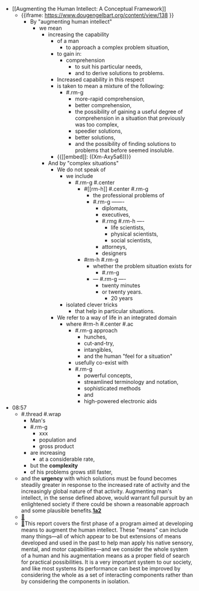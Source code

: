 - [[Augmenting the Human Intellect: A Conceptual Framework]]
    - {{iframe: https://www.dougengelbart.org/content/view/138 }}
        - By "augmenting human intellect" 
            - we mean 
                - increasing the capability 
                    - of a man 
                        - to approach a complex problem situation, 
                    - to gain  in:
                        - comprehension
                            -  to suit his particular needs, 
                            - and to derive solutions to problems. 
                    - Increased capability in this respect
                    -  is taken to mean a mixture of the following: 
                        - #.rm-g
                            - more-rapid comprehension, 
                            - better comprehension, 
                            - the possibility of gaining a useful degree of comprehension in a situation that previously was too complex, 
                            - speedier solutions, 
                            - better solutions, 
                            - and the possibility of finding solutions to problems that before seemed insoluble.
                    - {{[[embed]]: ((Xm-Axy5a6))}}
                -  And by "complex situations" 
                    - We do not speak of 
                        - we include
                            - #.rm-g #.center
                                -  #[[rm-h]] #.center #.rm-g
                                    -  the professional problems of 
                                    - #.rm-g ——-
                                        - diplomats, 
                                        - executives, 
                                        - #.rmg #.rm-h —-
                                            - life scientists, 
                                            - physical scientists, 
                                            - social scientists, 
                                        -  attorneys, 
                                        - designers
                                -  #rm-h #.rm-g
                                    - whether the problem situation exists for 
                                        - #.rm-g
                                    - — #.rm-g —-
                                        - twenty minutes 
                                        - or twenty years. 
                                            - 20 years 
                        - isolated clever tricks 
                            - that help in particular situations. 
                    - We refer to a way of life in an integrated domain 
                        - where #rm-h #.center  #.ac 
                            - #.rm-g approach 
                                - hunches, 
                                - cut-and-try, 
                                - intangibles,
                                -  and the human "feel for a situation" 
                            - usefully co-exist with 
                            - #.rm-g 
                                - powerful concepts, 
                                - streamlined terminology and notation, 
                                - sophisticated methods
                                - and
                                -  high-powered electronic aids
- 08:57
    - #.thread #.wrap 
        - Man's 
        - #.rm-g 
            -  xxx
            - population and 
            - gross product
        -  are increasing 
            - at a considerable rate, 
        - but the __complexity__ 
        - of his problems grows still faster, 
    - and the __urgency__ with which solutions must be found becomes steadily greater in response to the increased rate of activity and the increasingly global nature of that activity. Augmenting man's intellect, in the sense defined above, would warrant full pursuit by an enlightened society if there could be shown a reasonable approach and some plausible benefits.**[1a2](https://www.dougengelbart.org/content/view/138/#1a2)**
    - [🔗]()
    - [🔗]()This report covers the first phase of a program aimed at developing means to augment the human intellect. These "means" can include many things—all of which appear to be but extensions of means developed and used in the past to help man apply his native sensory, mental, and motor capabilities—and we consider the whole system of a human and his augmentation means as a proper field of search for practical possibilities. It is a very important system to our society, and like most systems its performance can best be improved by considering the whole as a set of interacting components rather than by considering the components in isolation.
